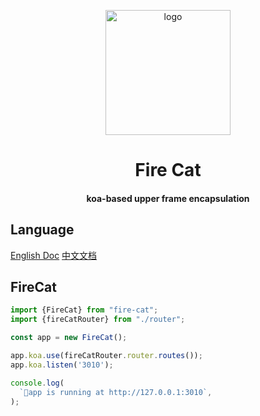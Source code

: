 <p align="center">
  <img alt="logo" src="https://cdn.jsdelivr.net/gh/jon-millent/fire-cat/logo.png" width="200" max-width="100%">
</p>

<h1 align="center">
Fire Cat
</h1>
<h4 align="center">
koa-based upper frame encapsulation
</h4>


## Language
[English Doc](https://github.com/Jon-Millent/fire-cat/blob/main/README.md)
[中文文档](https://github.com/Jon-Millent/fire-cat/blob/main/README.zh-cn.md)

## FireCat
```typescript
import {FireCat} from "fire-cat";
import {fireCatRouter} from "./router";

const app = new FireCat();

app.koa.use(fireCatRouter.router.routes());
app.koa.listen('3010');

console.log(
  `🐳️app is running at http://127.0.0.1:3010`,
);
